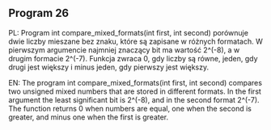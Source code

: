 ## Program 26

PL: Program int compare_mixed_formats(int first, int second) porównuje dwie liczby mieszane bez znaku, które są zapisane w różnych formatach. W pierwszym argumencie najmniej znaczący bit ma wartość 2^(-8), a w drugim formacie 2^(-7). Funkcja zwraca 0, gdy liczby są równe, jeden, gdy drugi jest większy i minus jeden, gdy pierwszy jest większy.

EN: The program int compare_mixed_formats(int first, int second) compares two unsigned mixed numbers that are stored in different formats. In the first argument the least significant bit is 2^(-8), and in the second format 2^(-7). The function returns 0 when numbers are equal, one when the second is greater, and minus one when the first is greater.